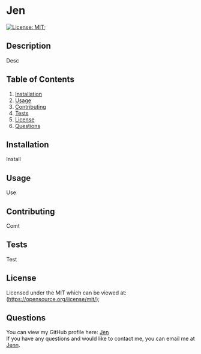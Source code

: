   
# Jen

[![License: MIT](https://img.shields.io/badge/License-MIT-yellow.svg)](https://opensource.org/licenses/MIT);

## Description 
Desc

## Table of Contents
1. [Installation](#installation)
2. [Usage](#usage)
3. [Contributing](#contributing)
4. [Tests](#tests)
5. [License](#license)
6. [Questions](#questions)

## Installation
Install

## Usage
Use

## Contributing
Comt

## Tests
Test

## License
Licensed under the MIT which can be viewed at: (https://opensource.org/license/mit/);

## Questions
You can view my GitHub profile here: [Jen](https://github.com/Jen)<br>
If you have any questions and would like to contact me, you can email me at [Jenn](mailto:Jenn).
